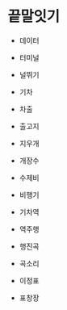 # 끝말잇기

* 데이터
- 터미널
* 널뛰기
- 기차
* 차출
- 출고지
* 지우개
- 개장수
* 수제비
- 비행기
* 기차역
- 역주행
* 행진곡
- 곡소리
* 이정표
- 표창장








